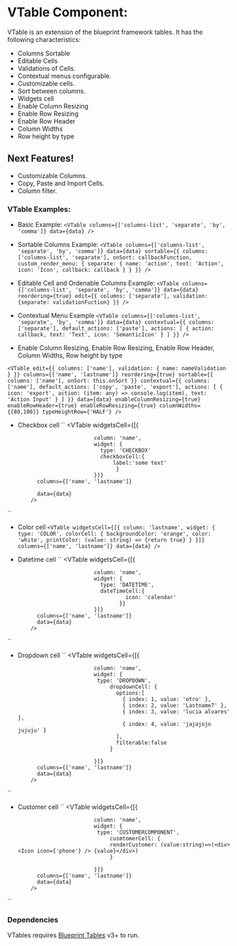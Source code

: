 # VTable Component:
VTable is an extension of the blueprint framework tables.
It has the following characteristics:
- Columns Sortable
- Editable Cells
- Validations of Cells.
- Contextual menus configurable.
- Customizable cells.
- Sort between columns.
- Widgets cell
- Enable Column Resizing
- Enable Row Resizing
- Enable Row Header
- Column Widths
- Row height by type

## Next Features!
  - Customizable Columns.
  - Copy, Paste and Import Cells.
  - Column filter.

### VTable Examples:
- Basic Example:
``
<VTable columns={['columns-list', 'separate', 'by', 'comma']} data={data} />
``
- Sortable Columns Example:
``
<VTable
      columns={['columns-list', 'separate', 'by', 'comma']}
      data={data}
      sortable={{
        columns: ['columns-list', 'separate'],
        onSort: callbackFunction,
        custom_render_menu: {
          separate: {
            name: 'action',
            text: 'Action',
            icon: 'Icon',
            callback: callback
          }
        }
      }}
    />
``

- Editable Cell and Ordenable Columns Example:
``
<VTable
      columns={['columns-list', 'separate', 'by', 'comma']}
      data={data}
      reordering={true}
      edit={{ columns: ['separate'], validation: {separate: validationFuction} }}
    />
``

- Contextual Menu Example
``
<VTable
      columns={['columns-list', 'separate', 'by', 'comma']}
      data={data}
      contextual={{
        columns: ['separate'],
        default_actions: ['paste'],
        actions: [
          {
            action: callback,
            text: 'Text',
            icon: 'SemanticIcon'
          }
        ]
      }}
    />
``

- Enable Column Resizing,  Enable Row Resizing, Enable Row Header, Column Widths,  Row height by type

``
 <VTable
          edit={{ columns: ['name'], validation: { name: nameValidation } }}
          columns={['name', 'lastname']}
          reordering={true}
          sortable={{ columns: ['name'], onSort: this.onSort }}
          contextual={{
            columns: ['name'],
            default_actions: ['copy', 'paste', 'export'],
            actions: [
              {
                icon: 'export',
                action: (item: any) => console.log(item),
                text: 'Action Input'
              }
            ]
          }}
          data={data}
          enableColumnResizing={true}
          enableRowHeader={true}
          enableRowResizing={true}
          columnWidths={[80,100]}
          typeHeightRow={'HALF'}
        />
``
- Checkbox cell
``
 <VTable
            widgetsCell={[{

                              column: 'name',
                              widget: {
                                type: 'CHECKBOX'
                                checkboxCell:{
                                    label:'some text'
                                     }
                              }]}
            columns={['name', 'lastname']}

            data={data}
          />
``

- Color cell
``
 <VTable
            widgetsCell={[{
                              column: 'lastname',
                                widget: {
                                  type: 'COLOR',
                                  colorCell: {
                                    backgroundColor: 'orange',
                                    color: 'white',
                                    printColor: (value: string) => {return true}
                                  }
                                }]}
            columns={['name', 'lastname']}
            data={data}
          />
``

- Datetime cell
``
 <VTable
            widgetsCell={[{

                              column: 'name',
                              widget: {
                                type: 'DATETIME',
                                dateTimeCell:{
                                        icon: 'calendar'
                                      }}
                              }]}
            columns={['name', 'lastname']}
            data={data}
          />
``

- Dropdown cell
``
 <VTable
            widgetsCell={[{

                              column: 'name',
                              widget: {
                               type: 'DROPDOWN',
                                   dropdownCell: {
                                     options:[
                                       { index: 1, value: 'otro' },
                                       { index: 2, value: 'Lastname7' },
                                       { index: 3, value: 'lucia alvares' },
                                       { index: 4, value: 'jajajojo jujuju' }
                                     ],
                                     filterable:false
                                   }

                              }]}
            columns={['name', 'lastname']}
            data={data}
          />
``

- Customer cell
``
 <VTable
            widgetsCell={[{

                              column: 'name',
                              widget: {
                               type: 'CUSTOMERCOMPONENT',
                                   cusmtomerCell: {
                                   renderCustomer: (value:string)=>(<div><Icon icon={'phone'} /> {value}</div>)
                                   }

                              }]}
            columns={['name', 'lastname']}
            data={data}
          />
``

### Dependencies
VTables requires [Blueprint Tables](https://blueprintjs.com/docs/#table) v3+ to run.



